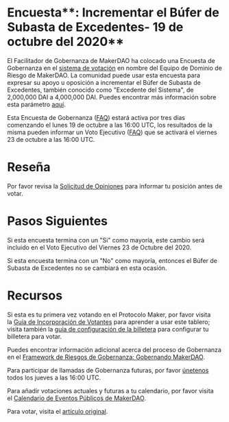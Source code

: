﻿# Encuesta**: Incrementar el Búfer de Subasta de Excedentes- 19 de octubre del 2020**

El Facilitador de Gobernanza de MakerDAO ha colocado una Encuesta de Gobernanza en el [sistema de votación](https://vote.makerdao.com/polling) en nombre del Equipo de Dominio de Riesgo de MakerDAO. La comunidad puede usar esta encuesta para expresar su apoyo u oposición a incrementar el Búfer de Subasta de Excedentes, también conocido como "Excedente del Sistema", de 2,000,000 DAI a 4,000,000 DAI. Puedes encontrar más información sobre esta parámetro [aquí](https://docs.makerdao.com/auctions/the-auctions-of-the-maker-protocol#surplus-auction).

Esta Encuesta de Gobernanza ([FAQ](https://community-development.makerdao.com/makerdao-mcd-faqs/faqs#governance)) estará activa por tres días comenzando el lunes 19 de octubre a las 16:00 UTC, los resultados de la misma pueden informar un Voto Ejecutivo ([FAQ](https://community-development.makerdao.com/en/faqs/)) que se activará el viernes 23 de octubre a las 16:00 UTC.

# **Reseña**

Por favor revisa la [Solicitud de Opiniones](https://forum.makerdao.com/t/signal-request-increase-the-auction-surplus-buffer-by-2m-system-surplus-october-2020/4716) para informar tu posición antes de votar.

# Pasos Siguientes

Si esta encuesta termina con un "Si" como mayoría, este cambio será incluido en el Voto Ejecutivo del Viernes 23 de Octubre del 2020.

Si esta encuesta termina con un "No" como mayoría, entonces el Búfer de Subasta de Excedentes no se cambiará en esta ocasión.

# **Recursos**

Si esta es tu primera vez votando en el Protocolo Maker, por favor visita la [Guía de Incorporación de Votantes](https://community-development.makerdao.com/onboarding/voter-onboarding) para aprender a usar este tablero; visita también la [guía de configuración de la billetera](https://community-development.makerdao.com/en/learn/governance/voting-setup/) para configurar tu billetera para votar.

Puedes encontrar información adicional acerca del proceso de Gobernanza en el [Framework de Riesgos de Gobernanza: Gobernando MakerDAO](https://community-development.makerdao.com/governance/governance-risk-framework).

Para participar de llamadas de Gobernanza futuras, por favor [únetenos](https://community-development.makerdao.com/governance/governance-and-risk-meetings) todos los jueves a las 16:00 UTC.

Para añadir votaciones actuales y futuras a tu calendario, por favor visita el [Calendario de Eventos Públicos de MakerDAO](https://calendar.google.com/calendar/embed?src=makerdao.com_3efhm2ghipksegl009ktniomdk%40group.calendar.google.com&ctz=America%2FLos_Angeles).

Para votar, visita el [artículo original](https://github.com/makerdao/community/blob/master/governance/polls/Increase%20Surplus%20Auction%20Buffer%20-%20October%2019,%202020.md).
